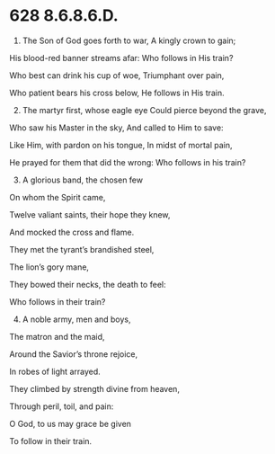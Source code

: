 # 628 8.6.8.6.D.

1.  The Son of God goes forth to war, A kingly crown to gain;

His blood-red banner streams afar: Who follows in His train?

Who best can drink his cup of woe, Triumphant over pain,

Who patient bears his cross below, He follows in His train.

2.  The martyr first, whose eagle eye Could pierce beyond the grave,

Who saw his Master in the sky, And called to Him to save:

Like Him, with pardon on his tongue, In midst of mortal pain,

He prayed for them that did the wrong: Who follows in his train?

3.  A glorious band, the chosen few

On whom the Spirit came,

Twelve valiant saints, their hope they knew,

And mocked the cross and flame.

They met the tyrant’s brandished steel,

The lion’s gory mane,

They bowed their necks, the death to feel:

Who follows in their train?

4.  A noble army, men and boys,

The matron and the maid,

Around the Savior’s throne rejoice,

In robes of light arrayed.

They climbed by strength divine from heaven,

Through peril, toil, and pain:

O God, to us may grace be given

To follow in their train.

